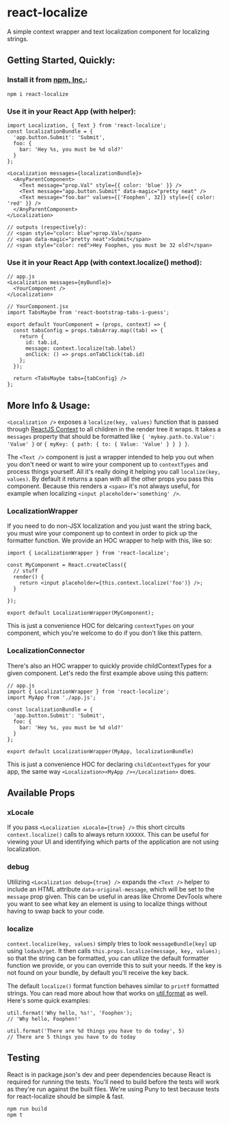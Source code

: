 # react-localize
A simple context wrapper and text localization component for localizing strings.

## Getting Started, Quickly:

### Install it from [npm, Inc.](http://www.npmjs.org):
`npm i react-localize`

### Use it in your React App (with <Text /> helper):
```
import Localization, { Text } from 'react-localize';
const localizationBundle = {
  'app.button.Submit': 'Submit',
  foo: {
    bar: 'Hey %s, you must be %d old?'
  }
};

<Localization messages={localizationBundle}>
  <AnyParentComponent>
    <Text message="prop.Val" style={{ color: 'blue' }} />
    <Text message="app.button.Submit" data-magic="pretty neat" />
    <Text message="foo.bar" values={['Foophen', 32]} style={{ color: 'red' }} />
  </AnyParentComponent>
</Localization>

// outputs (respectively):
// <span style="color: blue">prop.Val</span>
// <span data-magic="pretty neat">Submit</span>
// <span style="color: red">Hey Foophen, you must be 32 old?</span>
```

### Use it in your React App (with context.localize() method):
```
// app.js
<Localization messages={myBundle}>
  <YourComponent />
</Localization>

// YourComponent.jsx
import TabsMaybe from 'react-bootstrap-tabs-i-guess';

export default YourComponent = (props, context) => {
  const tabsConfig = props.tabsArray.map((tab) => {
    return {
      id: tab.id,
      message: context.localize(tab.label)
      onClick: () => props.onTabClick(tab.id)
    };
  });

  return <TabsMaybe tabs={tabConfig} />
};
```

## More Info & Usage:
`<Localization />` exposes a `localize(key, values)` function that is passed through [ReactJS Context](https://facebook.github.io/react/docs/context.html) to all children in the render tree it wraps. It takes a `messages` property that should be formatted like `{ 'mykey.path.to.Value': 'Value' }` or `{ myKey: { path: { to: { Value: 'Value' } } } }`.

The `<Text />` component is just a wrapper intended to help you out when you don't need or want to wire your component up to `contextTypes` and process things yourself. All it's really doing it helping you call `localize(key, values)`. By default it returns a span with all the other props you pass this component. Because this renders a `<span>` it's not always useful, for example when localizing `<input placeholder='something' />`.

### LocalizationWrapper
If you need to do non-JSX localization and you just want the string back, you must wire your component up to context in order to pick up the formatter function. We provide an HOC wrapper to help with this, like so:

```
import { LocalizationWrapper } from 'react-localize';

const MyComponent = React.createClass({
  // stuff
  render() {
    return <input placeholder={this.context.localize('foo')} />;
  }

});

export default LocalizationWrapper(MyComponent);

```
This is just a convenience HOC for delcaring `contextTypes` on your component, which you're welcome to do if you don't like this pattern.


### LocalizationConnector
There's also an HOC wrapper to quickly provide childContextTypes for a given component. Let's redo the first example above using this pattern:

```
// app.js
import { LocalizationWrapper } from 'react-localize';
import MyApp from './app.js';

const localizationBundle = {
  'app.button.Submit': 'Submit',
  foo: {
    bar: 'Hey %s, you must be %d old?'
  }
};

export default LocalizationWrapper(MyApp, localizationBundle)
```
This is just a convenience HOC for declaring `childContextTypes` for your app, the same way `<Localization><MyApp /></Localization>` does.


## Available Props

### xLocale
If you pass `<Localization xLocale={true} />` this short circuits `context.localize()` calls to always return `XXXXXX`. This can be useful for viewing your UI and identifying which parts of the application are not using localization.

### debug
Utilizing `<Localization debug={true} />` expands the `<Text />` helper to include an HTML attribute `data-original-message`, which will be set to the `message` prop given. This can be useful in areas like Chrome DevTools where you want to see what key an element is using to localize things without having to swap back to your code.

### localize
`context.localize(key, values)` simply tries to look `messageBundle[key]` up using `lodash/get`. It then calls `this.props.localize(message, key, values);` so that the string can be formatted, you can utilize the default formatter function we provide, or you can override this to suit your needs. If the key is not found on your bundle, by default you'll receive the key back.

The default `localize()` format function behaves similar to `printf` formatted strings. You can read more about how that works on [util.format](https://nodejs.org/api/util.html#util_util_format_format) as well. Here's some quick examples:

```
util.format('Why hello, %s!', 'Foophen');
// 'Why hello, Foophen!'

util.format('There are %d things you have to do today', 5)
// There are 5 things you have to do today
```

## Testing
React is in package.json's dev and peer dependencies because React is required for running the tests. You'll need to build before the tests will work as they're run against the built files. We're using Puny to test because tests for react-localize should be simple & fast.

```
npm run build
npm t
```
